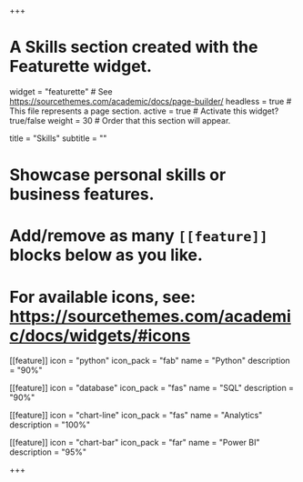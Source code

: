 +++
# A Skills section created with the Featurette widget.
widget = "featurette"  # See https://sourcethemes.com/academic/docs/page-builder/
headless = true  # This file represents a page section.
active = true  # Activate this widget? true/false
weight = 30  # Order that this section will appear.

title = "Skills"
subtitle = ""

# Showcase personal skills or business features.
#
# Add/remove as many `[[feature]]` blocks below as you like.
#
# For available icons, see: https://sourcethemes.com/academic/docs/widgets/#icons

[[feature]]
  icon = "python"
  icon_pack = "fab"
  name = "Python"
  description = "90%"

[[feature]]
  icon = "database"
  icon_pack = "fas"
  name = "SQL"
  description = "90%"

[[feature]]
  icon = "chart-line"
  icon_pack = "fas"
  name = "Analytics"
  description = "100%"  

[[feature]]
  icon = "chart-bar"
  icon_pack = "far"
  name = "Power BI"
  description = "95%"

+++
